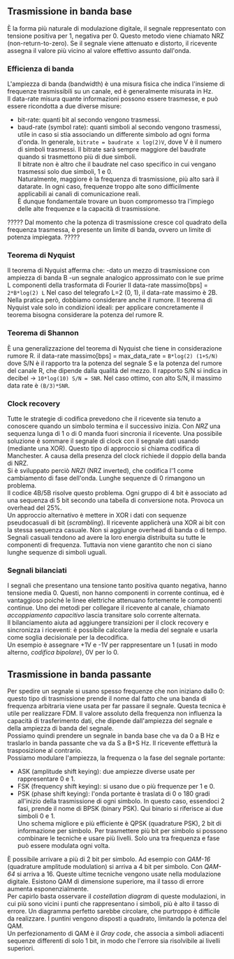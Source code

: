 ## Trasmissione in banda base
È la forma più naturale di modulazione digitale, il segnale reppresentato con tensione positiva per 1, negativa per 0. Questo metodo viene chiamato NRZ (non-return-to-zero). Se il segnale viene attenuato e distorto, il ricevente assegna il valore più vicino al valore effettivo assunto dall'onda.

### Efficienza di banda
L'ampiezza di banda (bandwidth) è una misura fisica che indica l'insieme di frequenze trasmissibili su un canale, ed è generalmente misurata in Hz.<br>
Il data-rate misura quante informazioni possono essere trasmesse, e può essere ricondotta a due diverse misure:<br>
- bit-rate: quanti bit al secondo vengono trasmessi.<br>
- baud-rate (symbol rate): quanti simboli al secondo vengono trasmessi, utile in caso si stia associando un differente simbolo ad ogni forma d'onda.
In generale, `bitrate = baudrate x log(2)V`, dove V è il numero di simboli trasmessi.
Il bitrate sarà sempre maggiore del baudrate quando si trasmettono più di due simboli.<br>
Il bitrate non è altro che il baudrate nel caso specifico in cui vengano trasmessi solo due simboli, 1 e 0.<br>
Naturalmente, maggiore è la frequenza di trasmissione, più alto sarà il datarate. In ogni caso, frequenze troppo alte sono difficilmente applicabili ai canali di comunicazione reali.<br>
È dunque fondamentale trovare un buon compromesso tra l'impiego delle alte frequenze e la capacità di trasmissione.

?????
Dal momento che la potenza di trasmissione cresce col quadrato della frequenza trasmessa, è presente un limite di banda, ovvero un limite di potenza impiegata.
?????

### Teorema di Nyquist
Il teorema di Nyquist afferma che:
-dato un mezzo di trasmissione con ampiezza di banda B
-un segnale analogico approssimato con le sue prime L componenti della trasformata di Fourier
Il data-rate massimo[bps] = `2*B*log(2) L`
Nel caso del telegrafo L=2 (0, 1), il data-rate massimo è 2B.
Nella pratica però, dobbiamo considerare anche il rumore. Il teorema di Nyquist vale solo in condizioni ideali: per applicare concretamente il teorema bisogna considerare la potenza del rumore R.

### Teorema di Shannon
È una generalizzazione del teorema di Nyquist che tiene in considerazione rumore R.
il data-rate massimo[bps] = max\_data\_rate = `B*log(2) (1+S/N)`
dove S/N è il rapporto tra la potenza del segnale S e la potenza del rumore del canale R, che dipende dalla qualità del mezzo.
Il rapporto S/N si indica in decibel -> `10*log(10) S/N = SNR`.
Nel caso ottimo, con alto S/N, il massimo data rate è `(B/3)*SNR`.

### Clock recovery
Tutte le strategie di codifica prevedono che il ricevente sia tenuto a conoscere quando un simbolo termina e il successivo inizia. Con _NRZ_ una sequenza lunga di 1 o di 0 manda fuori sincronia il ricevente. Una possibile soluzione è sommare il segnale di clock con il segnale dati usando (mediante una XOR). Questo tipo di approccio si chiama codifica di Manchester. A causa della presenza del clock richiede il doppio della banda di NRZ.<br>
Si è sviluppato perciò _NRZI_ (NRZ inverted), che codifica l'1 come cambiamento di fase dell'onda. Lunghe sequenze di 0 rimangono un problema.<br>
Il codice 4B/5B risolve questo problema. Ogni gruppo di 4 bit è associato ad una sequenza di 5 bit secondo una tabella di conversione nota. Provoca un overhead del 25%.<br>
Un approccio alternativo è mettere in XOR i dati con sequenze pseudocasuali di bit (_scrambling_). Il ricevente applicherà una XOR ai bit con la stessa sequenza casuale. Non si aggiunge overhead di banda o di tempo. Segnali casuali tendono ad avere la loro energia distribuita su tutte le componenti di frequenza. Tuttavia non viene garantito che non ci siano lunghe sequenze di simboli uguali.

### Segnali bilanciati
I segnali che presentano una tensione tanto positiva quanto negativa, hanno tensione media 0. Questi, non hanno componenti in corrente continua, ed è vantaggioso poiché le linee elettriche attenuano fortemente le componenti continue. Uno dei metodi per collegare il ricevente al canale, chiamato _accoppiamento capacitivo_ lascia transitare solo corrente alternata.<br>
Il bilanciamento aiuta ad aggiungere transizioni per il clock recovery e sincronizza i riceventi: è possibile calcolare la media del segnale e usarla come soglia decisionale per la decodifica.<br>
Un esempio è assegnare +1V e -1V per rappresentare un 1 (usati in modo alterno, _codifica bipolare_), 0V per lo 0.

## Trasmissione in banda passante
Per spedire un segnale si usano spesso frequenze che non iniziano dallo 0: questo tipo di trasmissione prende il nome dal fatto che una banda di frequenza arbitraria viene usata per far passare il segnale. Questa tecnica è utile per realizzare FDM. Il valore assoluto della frequenza non influenza la capacità di trasferimento dati, che dipende dall'ampiezza del segnale e della ampiezza di banda del segnale.<br>
Possiamo quindi prendere un segnale in banda base che va da 0 a B Hz e traslarlo in banda passante che va da S a B+S Hz. Il ricevente effetturà la trasposizione al contrario.<br>
Possiamo modulare l'ampiezza, la frequenza o la fase del segnale portante:<br>
- ASK (amplitude shift keying): due ampiezze diverse usate per rappresentare 0 e 1.
- FSK (frequency shift keying): si usano due o più frequenze per 1 e 0.
- PSK (phase shift keying): l'onda portante è traslata di 0 o 180 gradi all'inizio della trasmissione di ogni simbolo. In questo caso, essendoci 2 fasi, prende il nome di BPSK (binary PSK). Qui binario si riferisce ai due simboli 0 e 1.<br>
Uno schema migliore e più efficiente è QPSK (quadrature PSK), 2 bit di informazione per simbolo. Per trasmettere più bit per simbolo si possono combinare le tecniche e usare più livelli. Solo una tra frequenza e fase può essere modulata ogni volta.

È possibile arrivare a più di 2 bit per simbolo. Ad esempio con _QAM-16_ (quadrature amplitude modulation) si arriva a 4 bit per simbolo. Con _QAM-64_ si arriva a 16. Queste ultime tecniche vengono usate nella modulazione digitale. Esistono QAM di dimensione superiore, ma il tasso di errore aumenta esponenzialmente.<br>
Per capirlo basta osservare il _costellation diagram_ di queste modulazioni, in cui più sono vicini i punti che rappresentano i simboli, più è alto il tasso di errore. Un diagramma perfetto sarebbe circolare, che purtroppo è difficile da realizzare. I puntini vengono disposti a quadrato, limitando la potenza del QAM.<br>
Un perfezionamento di QAM è il _Gray code_, che associa a simboli adiacenti sequenze differenti di solo 1 bit, in modo che l'errore sia risolvibile ai livelli superiori.
